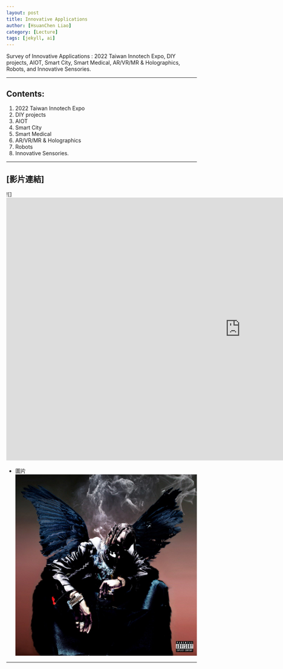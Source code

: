 ```yaml
---
layout: post
title: Innovative Applications
author: [HsuanChen Liao]
category: [Lecture]
tags: [jekyll, ai]
---
```


Survey of Innovative Applications : 2022 Taiwan Innotech Expo, DIY projects, AIOT, Smart City, Smart Medical, AR/VR/MR & Holographics, Robots, and Innovative Sensories.

---
## Contents:
1. 2022 Taiwan Innotech Expo
2. DIY projects
3. AIOT
4. Smart City
5. Smart Medical
6. AR/VR/MR & Holographics
7. Robots
8. Innovative Sensories.

---
## [影片連結]
![]<iframe width="1238" height="696" src="https://www.youtube.com/embed/1DpH-icPpl0" title="The Weeknd - Heartless (Official Video)" frameborder="0" allow="accelerometer; autoplay; clipboard-write; encrypted-media; gyroscope; picture-in-picture; web-share" allowfullscreen></iframe>



* 圖片
![](https://github.com/HsuanChenLiao/MCU-project/blob/main/images/Birds_in_the_Trap_Sing_McKnight.jpg?raw=true)

---



